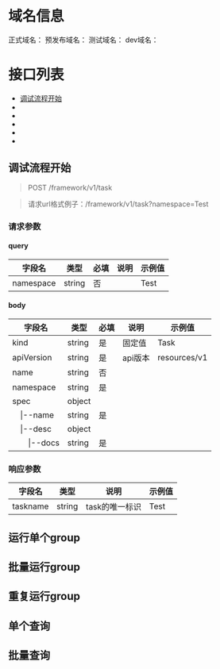 # 域名信息
正式域名：
预发布域名：
测试域名：
dev域名：
# 接口列表
- [调试流程开始](#begin)
- []()
- []()
- []()
- []()
- []()
## 调试流程开始<a id="begin"/>

> POST /framework/v1/task

> 请求url格式例子：/framework/v1/task?namespace=Test

### 请求参数
#### query

| 字段名       | 类型     | 必填  | 说明  | 示例值  |
| --------- | ------ | --- | --- | ---- |
| namespace | string | 否   |     | Test |
#### body
| 字段名                  | 类型     | 必填  | 说明    | 示例值          |
| -------------------- | ------ | --- | ----- | ------------ |
| kind                 | string | 是   | 固定值   | Task         |
| apiVersion           | string | 是   | api版本 | resources/v1 |
| name                 | string | 否   |       |              |
| namespace            | string | 是   |       |              |
| spec                 | object |     |       |              |
| &emsp;\|--name       | string | 是   |       |              |
| &emsp;\|--desc       | object |     |       |              |
| &emsp;&emsp;\|--docs | string | 是   |       |              |
### 响应参数
| 字段名      | 类型     | 说明        | 示例值  |
| -------- | ------ | --------- | ---- |
| taskname | string | task的唯一标识 | Test |
## 运行单个group<a id="run_single"/>
## 批量运行group<a id="run_batch"/>
## 重复运行group<a id="rerun"/>
## 单个查询<a id="query_single"/>
## 批量查询<a id="query_batch"/>